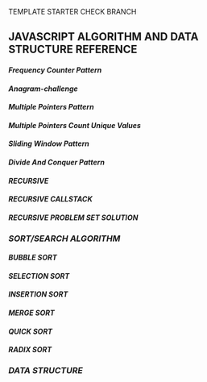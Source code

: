 TEMPLATE STARTER CHECK BRANCH

## JAVASCRIPT ALGORITHM AND DATA STRUCTURE REFERENCE 

 #### _Frequency Counter Pattern_
 #### _Anagram-challenge_
 #### _Multiple Pointers Pattern_
 #### _Multiple Pointers Count Unique Values_
 #### _Sliding Window Pattern_
 #### _Divide And Conquer Pattern_
 #### _RECURSIVE_
 #### _RECURSIVE CALLSTACK_
 #### _RECURSIVE PROBLEM SET SOLUTION_

 ### _SORT/SEARCH ALGORITHM_
 
  #### _BUBBLE SORT_
  #### _SELECTION SORT_
  #### _INSERTION SORT_
  #### _MERGE SORT_
  #### _QUICK SORT_
  #### _RADIX SORT_

 ### _DATA STRUCTURE_